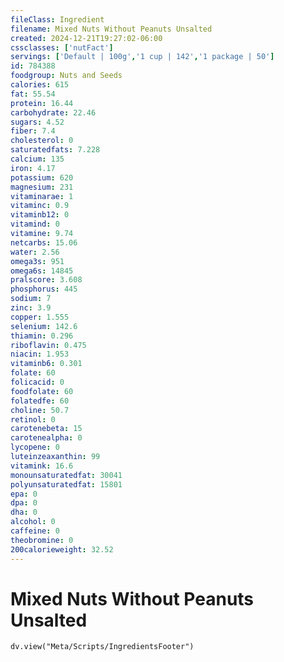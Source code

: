 ```yaml
---
fileClass: Ingredient
filename: Mixed Nuts Without Peanuts Unsalted
created: 2024-12-21T19:27:02-06:00
cssclasses: ['nutFact']
servings: ['Default | 100g','1 cup | 142','1 package | 50']
id: 784388
foodgroup: Nuts and Seeds
calories: 615
fat: 55.54
protein: 16.44
carbohydrate: 22.46
sugars: 4.52
fiber: 7.4
cholesterol: 0
saturatedfats: 7.228
calcium: 135
iron: 4.17
potassium: 620
magnesium: 231
vitaminarae: 1
vitaminc: 0.9
vitaminb12: 0
vitamind: 0
vitamine: 9.74
netcarbs: 15.06
water: 2.56
omega3s: 951
omega6s: 14845
pralscore: 3.608
phosphorus: 445
sodium: 7
zinc: 3.9
copper: 1.555
selenium: 142.6
thiamin: 0.296
riboflavin: 0.475
niacin: 1.953
vitaminb6: 0.301
folate: 60
folicacid: 0
foodfolate: 60
folatedfe: 60
choline: 50.7
retinol: 0
carotenebeta: 15
carotenealpha: 0
lycopene: 0
luteinzeaxanthin: 99
vitamink: 16.6
monounsaturatedfat: 30041
polyunsaturatedfat: 15801
epa: 0
dpa: 0
dha: 0
alcohol: 0
caffeine: 0
theobromine: 0
200calorieweight: 32.52
---
```


# Mixed Nuts Without Peanuts Unsalted

```dataviewjs
dv.view("Meta/Scripts/IngredientsFooter")
```